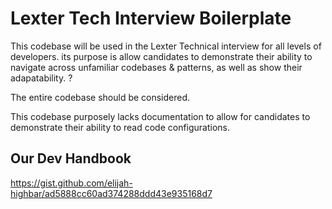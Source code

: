 # Lexter Tech Interview Boilerplate

This codebase will be used in the Lexter Technical interview for all levels of developers. its purpose is allow candidates to demonstrate their ability to navigate across unfamiliar codebases & patterns, as well as show their adapatability. ?

The entire codebase should be considered.

This codebase purposely lacks documentation to allow for candidates to demonstrate their ability to read code configurations.

## Our Dev Handbook

https://gist.github.com/elijah-highbar/ad5888cc60ad374288ddd43e935168d7
